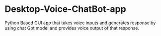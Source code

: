 # Desktop-Voice-ChatBot-app
Python Based GUI app that takes voice inputs and generates response by using chat Gpt model and provides voice output of that response.
